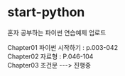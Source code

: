 # start-python
혼자 공부하는 파이썬 연습예제 업로드
  
Chapter01 파이썬 시작하기 : p.003-042  
Chapter02 자료형 : P.046-104  
Chapter03 조건문 ---> 진행중
